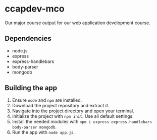 # ccapdev-mco
Our major course output for our web application development course.

## Dependencies
- node.js
- express
- express-handlebars
- body-parser
- mongodb

## Building the app
1. Ensure `node` and `npm` are installed.
2. Download the project repository and extract it.
3. Navigate into the project directory and open your terminal.
4. Initialize the project with `npm init`. Use all default settings.
5. Install the needed modules with `npm i express express-handlebars body-parser mongodb`.
6. Run the app with `node app.js`.